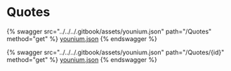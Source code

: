 # Quotes

{% swagger src="../../../.gitbook/assets/younium.json" path="/Quotes" method="get" %}
[younium.json](../../../.gitbook/assets/younium.json)
{% endswagger %}

{% swagger src="../../../.gitbook/assets/younium.json" path="/Quotes/{id}" method="get" %}
[younium.json](../../../.gitbook/assets/younium.json)
{% endswagger %}
